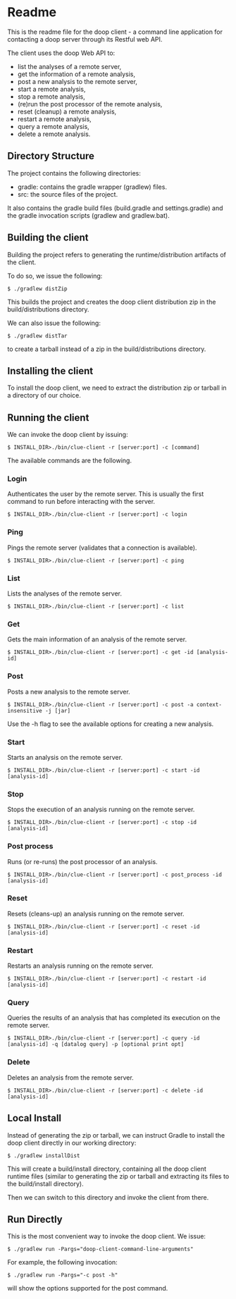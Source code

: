 # Readme

This is the readme file for the doop client - a command line application for contacting a doop server through its Restful web API.

The client uses the doop Web API to:

* list the analyses of a remote server,
* get the information of a remote analysis,
* post a new analysis to the remote server,
* start a remote analysis,
* stop a remote analysis,
* (re)run the post processor of the remote analysis,
* reset (cleanup) a remote analysis,
* restart a remote analysis,
* query a remote analysis,
* delete a remote analysis.

## Directory Structure

The project contains the following directories:

* gradle: contains the gradle wrapper (gradlew) files.
* src: the source files of the project.

It also contains the gradle build files (build.gradle and settings.gradle) and the gradle invocation scripts (gradlew and gradlew.bat).

## Building the client

Building the project refers to generating the runtime/distribution artifacts of the client.

To do so, we issue the following:

    $ ./gradlew distZip

This builds the project and creates the doop client distribution zip in the build/distributions directory.

We can also issue the following:

    $ ./gradlew distTar

to create a tarball instead of a zip in the build/distributions directory.

## Installing the client

To install the doop client, we need to extract the distribution zip or tarball in a directory of our choice.

## Running the client

We can invoke the doop client by issuing:

    $ INSTALL_DIR>./bin/clue-client -r [server:port] -c [command]

The available commands are the following.

### Login
Authenticates the user by the remote server. This is usually the first command to run before interacting with the server.

    $ INSTALL_DIR>./bin/clue-client -r [server:port] -c login

### Ping
Pings the remote server (validates that a connection is available).

    $ INSTALL_DIR>./bin/clue-client -r [server:port] -c ping

### List
Lists the analyses of the remote server.

    $ INSTALL_DIR>./bin/clue-client -r [server:port] -c list

### Get
Gets the main information of an analysis of the remote server.

    $ INSTALL_DIR>./bin/clue-client -r [server:port] -c get -id [analysis-id]

### Post
Posts a new analysis to the remote server.

    $ INSTALL_DIR>./bin/clue-client -r [server:port] -c post -a context-insensitive -j [jar]

Use the -h flag to see the available options for creating a new analysis.

### Start
Starts an analysis on the remote server.

    $ INSTALL_DIR>./bin/clue-client -r [server:port] -c start -id [analysis-id]

### Stop
Stops the execution of an analysis running on the remote server.

    $ INSTALL_DIR>./bin/clue-client -r [server:port] -c stop -id [analysis-id]

### Post process
Runs (or re-runs) the post processor of an analysis.

    $ INSTALL_DIR>./bin/clue-client -r [server:port] -c post_process -id [analysis-id]

### Reset
Resets (cleans-up) an analysis running on the remote server.

    $ INSTALL_DIR>./bin/clue-client -r [server:port] -c reset -id [analysis-id]
    
### Restart
Restarts an analysis running on the remote server.

    $ INSTALL_DIR>./bin/clue-client -r [server:port] -c restart -id [analysis-id]

### Query
Queries the results of an analysis that has completed its execution on the remote server.

    $ INSTALL_DIR>./bin/clue-client -r [server:port] -c query -id [analysis-id] -q [datalog query] -p [optional print opt]

### Delete
Deletes an analysis from the remote server.

    $ INSTALL_DIR>./bin/clue-client -r [server:port] -c delete -id [analysis-id]

## Local Install

Instead of generating the zip or tarball, we can instruct Gradle to install the doop client directly in our working directory:

    $ ./gradlew installDist

This will create a build/install directory, containing all the doop client runtime files 
(similar to generating the zip or tarball and extracting its files to the build/install directory).

Then we can switch to this directory and invoke the client from there.

## Run Directly

This is the most convenient way to invoke the doop client. We issue:

    $ ./gradlew run -Pargs="doop-client-command-line-arguments"

For example, the following invocation:

    $ ./gradlew run -Pargs="-c post -h"

will show the options supported for the post command.

